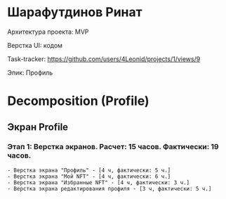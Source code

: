 # Шарафутдинов Ринат

Архитектура проекта: MVP

Верстка UI: кодом

Task-tracker: https://github.com/users/4Leonid/projects/1/views/9

Эпик: Профиль

# Decomposition (Profile)

## Экран Profile

### Этап 1: Верстка экранов. Расчет: 15 часов. Фактически: 19 часов. 

    - Верстка экрана "Профиль" - [4 ч, фактически: 5 ч.]
    - Верстка экрана "Мой NFT" - [4 ч, фактически: 6 ч.]
    - Верстка экрана "Избранные NFT" - [4 ч, фактически: 3 ч.]
    - Верстка экрана редактирования профиля - [3 ч, фактически: 5 ч.]

